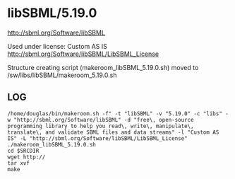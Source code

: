 libSBML/5.19.0
========================

<http://sbml.org/Software/libSBML>

Used under license:
Custom AS IS
<http://sbml.org/Software/libSBML/LibSBML_License>

Structure creating script (makeroom_libSBML_5.19.0.sh) moved to /sw/libs/libSBML/makeroom_5.19.0.sh

LOG
---

    /home/douglas/bin/makeroom.sh -f" -t "libSBML" -v "5.19.0" -c "libs" -w "http://sbml.org/Software/libSBML" -d "free\, open-source programming library to help you read\, write\, manipulate\, translate\, and validate SBML files and data streams" -l "Custom AS IS" -L "http://sbml.org/Software/libSBML/LibSBML_License"
    ./makeroom_libSBML_5.19.0.sh
    cd $SRCDIR
    wget http://
    tar xvf 
    make

